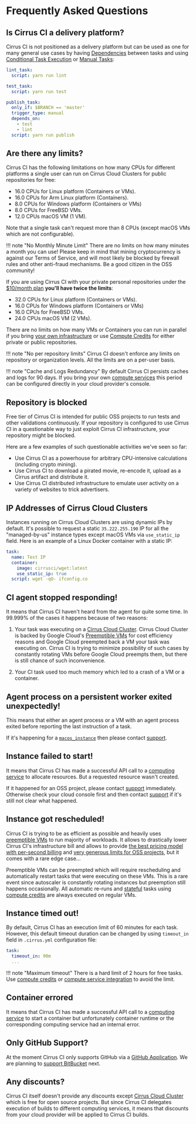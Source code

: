 # Frequently Asked Questions

## Is Cirrus CI a delivery platform?

Cirrus CI is not positioned as a delivery platform but can be used as one for many general use cases by having 
[Dependencies](guide/writing-tasks.md#dependencies) between tasks and using [Conditional Task Execution](guide/writing-tasks.md#conditional-task-execution)
or [Manual Tasks](guide/writing-tasks.md#manual-tasks):

```yaml
lint_task:
  script: yarn run lint

test_task:
  script: yarn run test

publish_task:
  only_if: $BRANCH == 'master'
  trigger_type: manual
  depends_on: 
    - test
    - lint
  script: yarn run publish
```

## Are there any limits?

Cirrus CI has the following limitations on how many CPUs for different platforms a single user can run on Cirrus Cloud Clusters
for public repositories for free:

* 16.0 CPUs for Linux platform (Containers or VMs).
* 16.0 CPUs for Arm Linux platform (Containers).
* 8.0 CPUs for Windows platform (Containers or VMs)
* 8.0 CPUs for FreeBSD VMs.
* 12.0 CPUs macOS VM (1 VM).

Note that a single task can't request more than 8 CPUs (except macOS VMs which are not configurable).

!!! note "No Monthly Minute Limit"
    There are no limits on how many minutes a month you can use! Please keep in mind that mining cryptocurrency is against our Terms of Service, and will most likely be blocked by firewall rules and other anti-fraud mechanisms. Be a good citizen in the OSS community!

If you are using Cirrus CI with your private personal repositories under the [$10/month plan](https://github.com/marketplace/cirrus-ci/plan/MDIyOk1hcmtldHBsYWNlTGlzdGluZ1BsYW45OTI=#pricing-and-setup)
**you'll have twice the limits**:

* 32.0 CPUs for Linux platform (Containers or VMs).
* 16.0 CPUs for Windows platform (Containers or VMs)
* 16.0 CPUs for FreeBSD VMs.
* 24.0 CPUs macOS VM (2 VMs).

There are no limits on how many VMs or Containers you can run in parallel if you bring [your own infrastructure](guide/supported-computing-services.md)
or use [Compute Credits](pricing.md#compute-credits) for either private or public repositories.

!!! note "No per repository limits"
    Cirrus CI doesn't enforce any limits on repository or organization levels. All the limits are on a per-user basis.
    
!!! note "Cache and Logs Redundancy"
    By default Cirrus CI persists caches and logs for 90 days. If you bring your own [compute services](guide/supported-computing-services.md)
    this period can be configured directly in your cloud provider's console.

## Repository is blocked

Free tier of Cirrus CI is intended for public OSS projects to run tests and other validations continuously.
If your repository is configured to use Cirrus CI in a questionable way to just exploit Cirrus CI infrastructure,
your repository might be blocked.

Here are a few examples of such questionable activities we've seen so far:

* Use Cirrus CI as a powerhouse for arbitrary CPU-intensive calculations (including crypto mining).
* Use Cirrus CI to download a pirated movie, re-encode it, upload as a Cirrus artifact and distribute it.
* Use Cirrus CI distributed infrastructure to emulate user activity on a variety of websites to trick advertisers.

## IP Addresses of Cirrus Cloud Clusters

Instances running on Cirrus Cloud Clusters are using dynamic IPs by default. It's possible to request
a static `35.222.255.190` IP for all the "managed-by-us" instance types except macOS VMs via `use_static_ip` field.
Here is an example of a Linux Docker container with a static IP:

```yaml
task:
  name: Test IP
  container:
    image: cirrusci/wget:latest
    use_static_ip: true
  script: wget -qO- ifconfig.co
```

## CI agent stopped responding!

It means that Cirrus CI haven't heard from the agent for quite some time. In 99.999% of the cases 
it happens because of two reasons:

1. Your task was executing on a [Cirrus Cloud Cluster](guide/supported-computing-services.md#cirrus-cloud-clusters). Cirrus Cloud Cluster 
   is backed by Google Cloud's [Preemptible VMs](https://cloud.google.com/preemptible-vms/) for cost efficiency reasons and
   Google Cloud preempted back a VM your task was executing on. Cirrus CI is trying to minimize possibility of such cases 
   by constantly rotating VMs before Google Cloud preempts them, but there is still chance of such inconvenience.

2. Your CI task used too much memory which led to a crash of a VM or a container.

## Agent process on a persistent worker exited unexpectedly!

This means that either an agent process or a VM with an agent process exited before reporting the last instruction of a task.

If it's happening for a [`macos_instance`](guide/macOS.md) then please contact [support](support.md).

## Instance failed to start!

It means that Cirrus CI has made a successful API call to a [computing service](guide/supported-computing-services.md) 
to allocate resources. But a requested resource wasn't created. 

If it happened for an OSS project, please contact [support](support.md) immediately. Otherwise check your cloud console first 
and then contact [support](support.md) if it's still not clear what happened. 

## Instance got rescheduled!

Cirrus CI is trying to be as efficient as possible and heavily uses [preemptible VMs](https://cloud.google.com/preemptible-vms/) to run majority
of workloads. It allows to drastically lower Cirrus CI's infrastructure bill and allows to provide [the best pricing model with per-second billing](pricing.md)
and [very generous limits for OSS projects](#are-there-any-limits), but it comes with a rare edge case... 

Preemptible VMs can be preempted which will require rescheduling and automatically restart tasks that were executing on these VMs. 
This is a rare event since autoscaler is constantly rotating instances but preemption still happens occasionally. 
All automatic re-runs and [stateful](guide/writing-tasks.md#stateful-tasks) tasks using [compute credits](pricing.md#compute-credits)
are always executed on regular VMs.

## Instance timed out!

By default, Cirrus CI has an execution limit of 60 minutes for each task. However, this default timeout duration can be changed
by using `timeout_in` field in `.cirrus.yml` configuration file:

```yaml
task: 
  timeout_in: 90m
  ...
```

!!! note "Maximum timeout"
    There is a hard limit of 2 hours for free tasks. Use [compute credits](pricing.md#compute-credits) or
    [compute service integration](guide/supported-computing-services.md) to avoid the limit.

## Container errored

It means that Cirrus CI has made a successful API call to a [computing service](guide/supported-computing-services.md)
to start a container but unfortunately container runtime or the corresponding computing service had an internal error.

## Only GitHub Support?

At the moment Cirrus CI only supports GitHub via a [GitHub Application](https://github.com/apps/cirrus-ci). We are planning
to [support BitBucket](https://github.com/cirruslabs/cirrus-ci-docs/issues/9) next. 

## Any discounts?

Cirrus CI itself doesn't provide any discounts except [Cirrus Cloud Cluster](guide/supported-computing-services.md#cirrus-cloud-clusters) 
which is free for open source projects. But since Cirrus CI delegates execution of builds to different computing services,
it means that discounts from your cloud provider will be applied to Cirrus CI builds.

